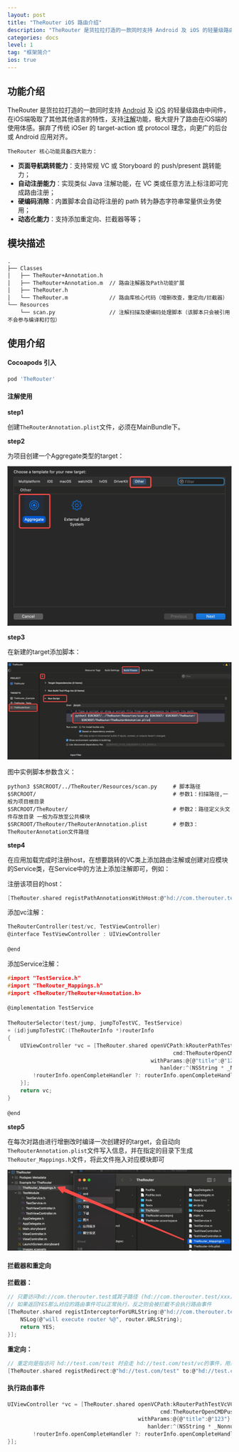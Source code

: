 ```yaml
---
layout: post
title: "TheRouter iOS 路由介绍"
description: "TheRouter 是货拉拉打造的一款同时支持 Android 及 iOS 的轻量级路由中间件，在iOS端吸取了其他其他语言的特性，支持注解功能，极大提升了路由在iOS端的使用体感。摒弃了传统 iOSer 的 target-action 或 protocol 理念，向更广的后台或 Android 应用对齐。"
categories: docs
level: 1
tag: "框架简介" 
ios: true 
---
```



## 功能介绍

TheRouter 是货拉拉打造的一款同时支持 [Android](https://github.com/HuolalaTech/hll-wp-therouter-android) 及 [iOS](https://github.com/HuolalaTech/hll-wp-therouter-ios) 的轻量级路由中间件，在iOS端吸取了其他其他语言的特性，支持[注解](https://juejin.cn/post/6999484997782470669)功能，极大提升了路由在iOS端的使用体感。摒弃了传统 iOSer 的 target-action 或 protocol 理念，向更广的后台或 Android 应用对齐。

`TheRouter 核心功能具备四大能力：`

* **页面导航跳转能力**：支持常规 VC 或 Storyboard 的 push/present 跳转能力；
* **自动注册能力**：实现类似 Java 注解功能，在 VC 类或任意方法上标注即可完成路由注册；
* **硬编码消除**：内置脚本会自动将注册的 path 转为静态字符串常量供业务使用；
* **动态化能力**：支持添加重定向、拦截器等等；

## 模块描述

```
.
├── Classes
│   ├── TheRouter+Annotation.h
│   ├── TheRouter+Annotation.m  // 路由注解器及Path功能扩展
│   ├── TheRouter.h
│   └── TheRouter.m             // 路由库核心代码（增删改查，重定向/拦截器）
└── Resources
    └── scan.py                 // 注解扫描及硬编码处理脚本（该脚本只会被引用不会参与编译和打包）
```

## 使用介绍

#### Cocoapods 引入

```ruby
pod 'TheRouter'
```

#### 注解使用

**step1**

创建`TheRouterAnnotation.plist`文件，必须在MainBundle下。

**step2**

为项目创建一个Aggregate类型的target：

<img src="/assets/img/image/guide1.jpeg" class="blog-img">

**step3**

在新建的target添加脚本：

<img src="/assets/img/image/guide2.jpeg" class="blog-img">

图中实例脚本参数含义：

```shell
python3 $SRCROOT/../TheRouter/Resources/scan.py     # 脚本路径
$SRCROOT/                                           # 参数1：扫描路径,一般为项目根目录
$SRCROOT/TheRouter/                                 # 参数2：路径定义头文件存放目录 一般为存放至公共模块 
$SRCROOT/TheRouter/TheRouterAnnotation.plist        # 参数3：TheRouterAnnotation文件路径
```

**step4**

在应用加载完成时注册host，在想要跳转的VC类上添加路由注解或创建对应模块的Service类，在Service中的方法上添加注解即可，例如：

注册该项目的host：

```C
[TheRouter.shared registPathAnnotationsWithHost:@"hd://com.therouter.test"];
```

添加vc注解：

```C
TheRouterController(test/vc, TestViewController)
@interface TestViewController : UIViewController

@end
```

添加Service注解：

```C
#import "TestService.h"
#import "TheRouter_Mappings.h"
#import <TheRouter/TheRouter+Annotation.h>

@implementation TestService

TheRouterSelector(test/jump, jumpToTestVC, TestService)
+ (id)jumpToTestVC:(TheRouterInfo *)routerInfo
{
    UIViewController *vc = [TheRouter.shared openVCPath:kRouterPathTestVcVC
                                                    cmd:TheRouterOpenCMDPush
                                             withParams:@{@"title":@"123"}
                                                hanlder:^(NSString * _Nonnull tag, NSDictionary * _Nullable result) {
        !routerInfo.openCompleteHandler ?: routerInfo.openCompleteHandler(tag, result);
    }];
    return vc;
}

@end

```

**step5**

在每次对路由进行增删改时编译一次创建好的target，会自动向`TheRouterAnnotation.plist`文件写入信息，并在指定的目录下生成`TheRouter_Mappings.h`文件，将此文件拖入对应模块即可

<img src="/assets/img/image/guide3.jpeg" class="blog-img">

#### 拦截器和重定向

**拦截器：**

```C
// 只要访问hd://com.therouter.test或其子路径 (hd://com.therouter.test/xxx) 都会进入该回调
// 如果返回YES那么对应的路由事件可以正常执行，反之则会被拦截不会执行路由事件
[TheRouter.shared registInterceptorForURLString:@"hd://com.therouter.test/*" handler:^BOOL(TheRouterInfo * _Nonnull router, id  _Nullable (^ _Nonnull continueHandle)(void)) {
    NSLog(@"will execute router %@", router.URLString);
    return YES;
}];
```

**重定向：**

```C
// 重定向是指访问 hd://test.com/test 时会走 hd://test.com/test/vc的事件，用来迁移老路径或线上遇到问题时可快速更改至其他页面承接业务
[TheRouter.shared registRedirect:@"hd://test.com/test" to:@"hd://test.com/test/vc"];
```

#### 执行路由事件

```C
UIViewController *vc = [TheRouter.shared openVCPath:kRouterPathTestVcVC    // 传入Path
                                                cmd:TheRouterOpenCMDPush   // 指定打开命令
                                         withParams:@{@"title":@"123"}     // 指定参数，这里支持对kvc赋值
                                            hanlder:^(NSString * _Nonnull tag, NSDictionary * _Nullable result) {
        !routerInfo.openCompleteHandler ?: routerInfo.openCompleteHandler(tag, result);
}];
```
